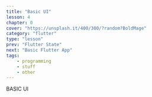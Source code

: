 ```yaml
---
title: "Basic UI"
lesson: 4
chapter: 0
cover: "https://unsplash.it/400/300/?random?BoldMage"
category: "flutter"
type: "lesson"
prev: "Flutter State"
next: "Basic Flutter App"
tags:
    - programming
    - stuff
    - other
---
```


BASIC UI
